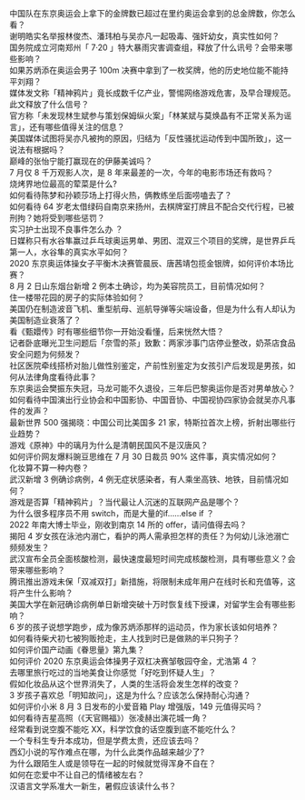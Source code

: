 中国队在东京奥运会上拿下的金牌数已超过在里约奥运会拿到的总金牌数，你怎么看？  
谢明皓实名举报林俊杰、潘玮柏与吴亦凡一起吸毒、强奸幼女，真实性如何？  
国务院成立河南郑州「 7·20 」特大暴雨灾害调查组，释放了什么讯号？会带来哪些影响？  
如果苏炳添在奥运会男子 100m 决赛中拿到了一枚奖牌，他的历史地位能不能持平刘翔？  
媒体发文称「精神鸦片」竟长成数千亿产业，警惕网络游戏危害，及早合理规范。此文释放了什么信号？  
官方称「未发现林生斌参与策划保姆纵火案」「林某斌与莫焕晶有不正常关系为谣言」，还有哪些值得关注的信息？  
美国媒体试图将吴亦凡被拘的原因，归结为「反性骚扰运动传到中国所致」，这一说法有根据吗？  
巅峰的张怡宁能打赢现在的伊藤美诚吗？  
7 月仅 8 千万观影人次，是 8 年来最差的一次，今年的电影市场还有救吗？  
烧烤界地位最高的荤菜是什么?  
如何看待陈梦和孙颖莎场上打得火热，俩教练坐后面唠嗑去了？  
如何看待 64 岁老太借绿码自南京来扬州，去棋牌室打牌且不配合交代行程，已被刑拘？她将受到哪些惩罚？  
实习护士出现不良事件怎么办 ？  
日媒称只有水谷隼赢过乒乓球奥运男单、男团、混双三个项目的奖牌，是世界乒乓第一人，水谷隼的真实水平如何？  
2020 东京奥运体操女子平衡木决赛管晨辰、唐茜靖包揽金银牌，如何评价本场比赛？  
8 月 2 日山东烟台新增 2 例本土确诊，均为美容院员工，目前情况如何？  
住一楼带花园的房子的实际体验如何？  
美国仍在制造波音飞机、重型航母、巡航导弹等尖端设备，但是为什么有人却认为美国制造业衰落了？  
看《甄嬛传》时有哪些细节你一开始没看懂，后来恍然大悟？  
记者卧底曝光卫生问题后「奈雪的茶」致歉：两家涉事门店停业整改，奶茶店食品安全问题为何频发？  
社区医院牵线搭桥对胎儿做性别鉴定，产前性别鉴定为女孩引产后发现是男孩，如何从法律角度看待此事？  
东京奥运会樊振东失冠，马龙可能不久退役，三年后巴黎奥运你是否对男单放心？  
如何看待中国演出行业协会和中国影协、中国音协、中国视协四家协会就吴亦凡事件的发声？  
最新世界 500 强揭晓：中国公司比美国多 21 家，特斯拉首次上榜，折射出哪些行业趋势？  
游戏《原神》中的璃月为什么是清朝民国风不是汉唐风？  
如何评价网友爆料豌豆思维在 7 月 30 日裁员 90% 这件事，真实情况如何？  
化妆算不算一种内卷？  
武汉新增 3 例确诊病例，4 例无症状感染者，有人乘坐高铁、地铁，目前情况如何？  
游戏是否算「精神鸦片」？当代最让人沉迷的互联网产品是哪个？  
为什么很多程序员不用 switch，而是大量的if……else if ？  
2022 年南大博士毕业，刚收到南京 14 所的 offer，请问值得去吗？  
揭阳 4 岁女孩在泳池内溺亡，看护的两人需承担怎样的责任？为何幼儿泳池溺亡频频发生？  
武汉宣布全员全面核酸检测，最快速度最短时间完成核酸检测，具有哪些意义？会带来哪些影响？  
腾讯推出游戏未保「双减双打」新措施，将限制未成年用户在线时长和充值等，这将产生什么影响？  
美国大学在新冠确诊病例单日新增突破十万时恢复线下授课，对留学生会有哪些影响？  
6 岁的孩子说想学跑步，成为像苏炳添那样的运动员，作为家长该如何培养？  
如何看待柴犬初七被狗贩抢走，主人找到时已是做熟的半只狗子？  
如何评价国产动画《眷思量》第九集？  
如何评价 2020 东京奥运会体操男子双杠决赛邹敬园夺金，尤浩第 4 ？  
去哪里旅行吃过的当地美食让你感觉「好吃到怀疑人生」？  
假如化妆品从这个世界消失了，人类的生活将会发生怎样的改变？  
3 岁孩子喜欢总「明知故问」，这是为什么？应该怎么保持耐心沟通？  
如何评价小米 8 月 3 日发布的小爱音箱 Play 增强版，149 元值得买吗？  
如何看待吉星高照（《天官赐福》）张凌赫出演花城一角？  
经常看到说空腹不能吃 XX，科学饮食的话空腹到底不能吃什么？  
一个专科生专升本成功，但是学费太贵，还应该去吗？  
西幻小说的写作难点在哪，为什么此类作品越来越少了?  
为什么跟陌生人或是领导在一起的时候就觉得浑身不自在？  
如何在恋爱中不让自己的情绪被左右？  
汉语言文学系准大一新生，暑假应该读什么书？  
